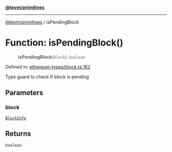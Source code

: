[**@tevm/primitives**](../README.md)

***

[@tevm/primitives](../globals.md) / isPendingBlock

# Function: isPendingBlock()

> **isPendingBlock**(`block`): `boolean`

Defined in: [ethereum-types/block.ts:162](https://github.com/evmts/primitives/blob/main/src/ethereum-types/block.ts#L162)

Type guard to check if block is pending

## Parameters

### block

[`BlockInfo`](../interfaces/BlockInfo.md)

## Returns

`boolean`
